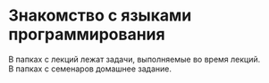 # Знакомство с языками программирования  
В папках c лекций лежат задачи, выполняемые во время лекций.  
В папках с семенаров домашнее задание.
